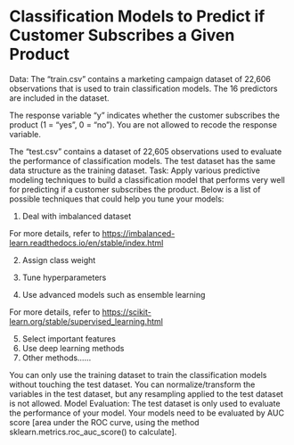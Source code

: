 # Classification Models to Predict if Customer Subscribes a Given Product


Data: 
The “train.csv” contains a marketing campaign dataset of 22,606 observations that is used to train classification models. The 16 predictors are included in the dataset.

The response variable “y” indicates whether the customer subscribes the product (1 = “yes”, 0 = “no”). You are not allowed to recode the response variable.

The “test.csv” contains a dataset of 22,605 observations used to evaluate the performance of classification models. The test dataset has the same data structure as the training dataset.
Task:
Apply various predictive modeling techniques to build a classification model that performs very well for predicting if a customer subscribes the product. Below is a list of possible techniques that could help you tune your models: 

1) Deal with imbalanced dataset 

For more details, refer to https://imbalanced-learn.readthedocs.io/en/stable/index.html 

2) Assign class weight
 
3) Tune hyperparameters 

4) Use advanced models such as ensemble learning 

For more details, refer to https://scikit-learn.org/stable/supervised_learning.html 

5) Select important features 
6) Use deep learning methods 
7) Other methods…… 

You can only use the training dataset to train the classification models without touching the test dataset. You can normalize/transform the variables in the test dataset, but any resampling applied to the test dataset is not allowed. 
Model Evaluation:
The test dataset is only used to evaluate the performance of your model. Your models need to be evaluated by AUC score [area under the ROC curve, using the method sklearn.metrics.roc_auc_score() to calculate].
